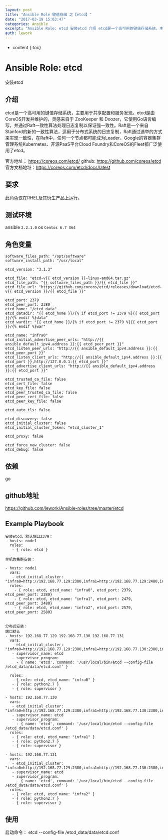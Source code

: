 ```yaml
---
layout: post
title: "Ansible Role 键值存储 之【etcd】"
date: "2017-03-19 15:03:47"
categories: Ansible
excerpt: "Ansible Role: etcd 安装etcd 介绍 etcd是一个高可用的键值存储系统，主要用于共享配置和服务发现。etcd是由CoreO..."
auth: lework
---
```

* content
{:toc}

# Ansible Role: etcd

安装etcd

## 介绍
etcd是一个高可用的键值存储系统，主要用于共享配置和服务发现。etcd是由CoreOS开发并维护的，灵感来自于 ZooKeeper 和 Doozer，它使用Go语言编写，并通过Raft一致性算法处理日志复制以保证强一致性。Raft是一个来自Stanford的新的一致性算法，适用于分布式系统的日志复制，Raft通过选举的方式来实现一致性，在Raft中，任何一个节点都可能成为Leader。Google的容器集群管理系统Kubernetes、开源PaaS平台Cloud Foundry和CoreOS的Fleet都广泛使用了etcd。

官方地址： https://coreos.com/etcd/
github: https://github.com/coreos/etcd
官方文档地址：https://coreos.com/etcd/docs/latest

## 要求

此角色仅在RHEL及其衍生产品上运行。

## 测试环境

ansible `2.2.1.0`
os `Centos 6.7 X64`

## 角色变量
	software_files_path: "/opt/software"
	software_install_path: "/usr/local"

	etcd_version: "3.1.3"

	etcd_file: "etcd-v{{ etcd_version }}-linux-amd64.tar.gz"
	etcd_file_path: "{{ software_files_path }}/{{ etcd_file }}"
	etcd_file_url: "https://github.com/coreos/etcd/releases/download/etcd-v{{ etcd_version }}/{{ etcd_file }}"

	etcd_port: 2379
	etcd_peer_port: 2380
	etcd_home: "/etcd_data"
	etcd_datadir: "{{ etcd_home }}/{% if etcd_port != 2379 %}{{ etcd_port }}/{% endif %}data"
	etcd_wardir: "{{ etcd_home }}/{% if etcd_port != 2379 %}{{ etcd_port }}/{% endif %}war"

	etcd_name: "infra0"
	etcd_initial_advertise_peer_urls: "http://{{ ansible_default_ipv4.address }}:{{ etcd_peer_port }}"
	etcd_listen_peer_urls: "http://{{ ansible_default_ipv4.address }}:{{ etcd_peer_port }}"
	etcd_listen_client_urls: "http://{{ ansible_default_ipv4.address }}:{{ etcd_port }},http://127.0.0.1:{{ etcd_port }}"
	etcd_advertise_client_urls: "http://{{ ansible_default_ipv4.address }}:{{ etcd_port }}"

	etcd_trusted_ca_file: false
	etcd_cert_file: false
	etcd_key_file: false
	etcd_peer_trusted_ca_file: false
	etcd_peer_cert_file: false
	etcd_peer_key_file: false

	etcd_auto_tls: false

	etcd_discovery: false
	etcd_initial_cluster: false
	etcd_initial_cluster_token: "etcd_cluster_1"

	etcd_proxy: false

	etcd_force_new_cluster: false
	etcd_debug: false

## 依赖

go

## github地址
https://github.com/lework/Ansible-roles/tree/master/etcd

## Example Playbook

	安装etcd，默认端口2379：
	- hosts: node1
	  roles:
	   - { role: etcd }

	单机伪集群安装：

	- hosts: node1
	  vars:
	   - etcd_initial_cluster: "infra0=http://192.168.77.129:2380,infra1=http://192.168.77.129:2480,infra2=http://192.168.77.129:2580"
	  roles:
		- { role: etcd, etcd_name: "infra0", etcd_port: 2379, etcd_peer_port: 2380}
		- { role: etcd, etcd_name: "infra1", etcd_port: 2479, etcd_peer_port: 2480}
		- { role: etcd, etcd_name: "infra2", etcd_port: 2579, etcd_peer_port: 2580}


	分布式安装：
	端口默认
	- hosts: 192.168.77.129 192.168.77.130 192.168.77.131
	  vars:
	   - etcd_initial_cluster: "infra0=http://192.168.77.129:2380,infra1=http://192.168.77.130:2380,infra2=http://192.168.77.131:2380"
	   - supervisor_name: etcd
	   - supervisor_program:
		 - { name: 'etcd', command: '/usr/local/bin/etcd --config-file /etcd_data/data/etcd.conf' }

	  roles:
	   - { role: etcd, etcd_name: "infra0" }
	   - { role: python2.7 }
	   - { role: supervisor }

	- hosts: 192.168.77.130
	  vars:
	   - etcd_initial_cluster: "infra0=http://192.168.77.129:2380,infra1=http://192.168.77.130:2380,infra2=http://192.168.77.131:2380"
	   - supervisor_name: etcd
	   - supervisor_program:
		 - { name: 'etcd', command: '/usr/local/bin/etcd --config-file /etcd_data/data/etcd.conf' }
	  roles:
	   - { role: etcd, etcd_name: "infra1" }
	   - { role: python2.7 }
	   - { role: supervisor }	   
	   
	- hosts: 192.168.77.131
	  vars:
	   - etcd_initial_cluster: "infra0=http://192.168.77.129:2380,infra1=http://192.168.77.130:2380,infra2=http://192.168.77.131:2380"
	   - supervisor_name: etcd
	   - supervisor_program:
		 - { name: 'etcd', command: '/usr/local/bin/etcd --config-file /etcd_data/data/etcd.conf' }
	  roles:
	   - { role: etcd, etcd_name: "infra2" }
	   - { role: python2.7 }
	   - { role: supervisor }

## 使用

启动命令： etcd --config-file /etcd_data/data/etcd.conf

